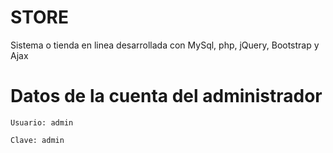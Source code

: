# STORE 
Sistema o tienda en linea desarrollada con MySql, php, jQuery, Bootstrap y Ajax

# Datos de la cuenta del administrador
```
Usuario: admin
```
```
Clave: admin
```


